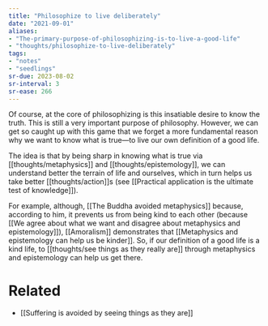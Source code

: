```yaml
---
title: "Philosophize to live deliberately"
date: "2021-09-01"
aliases:
- "The-primary-purpose-of-philosophizing-is-to-live-a-good-life"
- "thoughts/philosophize-to-live-deliberately"
tags:
- "notes"
- "seedlings"
sr-due: 2023-08-02
sr-interval: 3
sr-ease: 266
---
```


Of course, at the core of philosophizing is this insatiable desire to know the truth. This is still a very important purpose of philosophy. However, we can get so caught up with this game that we forget a more fundamental reason why we want to know what is true—to live our own definition of a good life.

The idea is that by being sharp in knowing what is true via [[thoughts/metaphysics]] and [[thoughts/epistemology]], we can understand better the terrain of life and ourselves, which in turn helps us take better [[thoughts/action]]s (see [[Practical application is the ultimate test of knowledge]]).

For example, although, [[The Buddha avoided metaphysics]] because, according to him, it prevents us from being kind to each other (because [[We agree about what we want and disagree about metaphysics and epistemology]]), [[Amoralism]] demonstrates that [[Metaphysics and epistemology can help us be kinder]]. So, if our definition of a good life is a kind life, to [[thoughts/see things as they really are]] through metaphysics and epistemology can help us get there.

# Related

- [[Suffering is avoided by seeing things as they are]]

